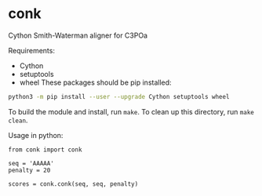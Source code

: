 # conk
Cython Smith-Waterman aligner for C3POa

Requirements:
 - Cython
 - setuptools
 - wheel
These packages should be pip installed:
```bash
python3 -m pip install --user --upgrade Cython setuptools wheel
```


To build the module and install, run `make`.
To clean up this directory, run `make clean`.

Usage in python:
```python3
from conk import conk

seq = 'AAAAA'
penalty = 20

scores = conk.conk(seq, seq, penalty)
```
